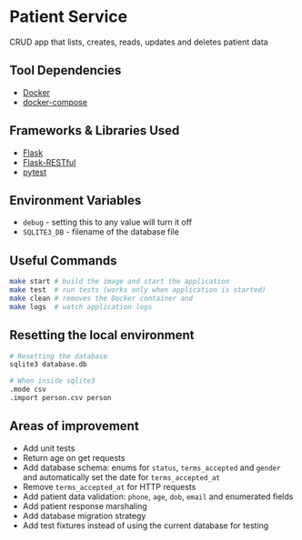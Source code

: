 # Patient Service

CRUD app that lists, creates, reads, updates and deletes patient data

## Tool Dependencies

- [Docker](https://www.docker.com/)
- [docker-compose](https://docs.docker.com/compose/)

## Frameworks & Libraries Used

- [Flask](http://flask.pocoo.org/)
- [Flask-RESTful](https://flask-restful.readthedocs.io/en/latest/)
- [pytest](https://docs.pytest.org/en/latest/)

## Environment Variables

- `debug` - setting this to any value will turn it off
- `SQLITE3_DB` - filename of the database file

## Useful Commands

```sh
make start # build the image and start the application
make test  # run tests (works only when application is started)
make clean # removes the Docker container and 
make logs  # watch application logs
```

## Resetting the local environment

```sh
# Resetting the database
sqlite3 database.db

# When inside sqlite3
.mode csv
.import person.csv person
```

## Areas of improvement

- Add unit tests
- Return age on get requests
- Add database schema: enums for `status`, `terms_accepted` and `gender` and automatically set the date for `terms_accepted_at`
- Remove `terms_accepted_at` for HTTP requests
- Add patient data validation: `phone`, `age`, `dob`, `email` and enumerated fields
- Add patient response marshaling
- Add database migration strategy
- Add test fixtures instead of using the current database for testing
